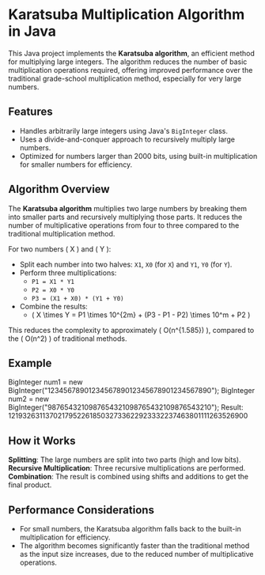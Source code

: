 # Karatsuba Multiplication Algorithm in Java

This Java project implements the **Karatsuba algorithm**, an efficient method for multiplying large integers. The algorithm reduces the number of basic multiplication operations required, offering improved performance over the traditional grade-school multiplication method, especially for very large numbers.

## Features

- Handles arbitrarily large integers using Java's `BigInteger` class.
- Uses a divide-and-conquer approach to recursively multiply large numbers.
- Optimized for numbers larger than 2000 bits, using built-in multiplication for smaller numbers for efficiency.

## Algorithm Overview

The **Karatsuba algorithm** multiplies two large numbers by breaking them into smaller parts and recursively multiplying those parts. It reduces the number of multiplicative operations from four to three compared to the traditional multiplication method.

For two numbers \( X \) and \( Y \):
- Split each number into two halves: `X1`, `X0` (for `X`) and `Y1`, `Y0` (for `Y`).
- Perform three multiplications:
  - `P1 = X1 * Y1`
  - `P2 = X0 * Y0`
  - `P3 = (X1 + X0) * (Y1 + Y0)`
- Combine the results:
  - \( X \times Y = P1 \times 10^{2m} + (P3 - P1 - P2) \times 10^m + P2 \)

This reduces the complexity to approximately \( O(n^{1.585}) \), compared to the \( O(n^2) \) of traditional methods.

## Example
BigInteger num1 = new BigInteger("1234567890123456789012345678901234567890");
BigInteger num2 = new BigInteger("9876543210987654321098765432109876543210");
Result: 121932631137021795226185032733622923332237463801111263526900

## How it Works
**Splitting**: The large numbers are split into two parts (high and low bits).
**Recursive Multiplication**: Three recursive multiplications are performed.
**Combination**: The result is combined using shifts and additions to get the final product.

## Performance Considerations
- For small numbers, the Karatsuba algorithm falls back to the built-in multiplication for efficiency.
- The algorithm becomes significantly faster than the traditional method as the input size increases, due to the reduced number of multiplicative operations.

